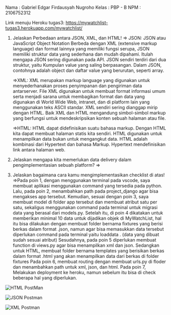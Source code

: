 Nama    : Gabriel Edgar Firdausyah Nugroho
Kelas   : PBP - B
NPM     : 2106752312

Link menuju Heroku tugas3:
    https://mywatchlist-tugas3.herokuapp.com/mywatchlist/

1. Jelaskan Perbedaan antara JSON, XML, dan HTML!
    => JSON: JSON atau JavaScript Object Notation Berbeda dengan XML (extensive markup language) dan format lainnya yang memiliki fungsi serupa, JSON memiliki struktur data yang sederhana dan mudah dipahami. Itulah mengapa JSON sering digunakan pada API. JSON sendiri terdiri dari dua struktur, yaitu Kumpulan value yang saling berpasangan. Dalam JSON, contohnya adalah object dan daftar value yang berurutan, seperti array.
    
    =>XML: XML merupakan markup language yang digunakan untuk menyederhanakan proses penyimpanan dan pengiriman data antarserver. File XML digunakan untuk membuat format informasi umum serta menjadi sarana untuk membagikan format dan data yang digunakan di World Wide Web, intranet, dan di platform lain yang menggunakan teks ASCII standar. XML sendiri sering dianggap mirip dengan HTML. Baik XML dan HTML mengandung simbol-simbol markup yang berfungsi untuk mendeskripsikan konten sebuah halaman atau file.
    
    =>HTML: HTML dapat didefinisikan suatu bahasa markup. Dengan HTML kita dapat membuat halaman statis kita sendiri. HTML digunakan untuk menampilkan data bukan untuk mengangkut data. HTML adalah kombinasi dari Hypertext dan bahasa Markup. Hypertext mendefinisikan link antara halaman web.

2. Jelaskan mengapa kita memerlukan data delivery dalam pengimplementasian sebuah platform?
    =>

3. Jelaskan bagaimana cara kamu mengimplementasikan checklist di atas!
    =>Pada poin 1, dengan menggunakan terminal pada vscode, saya membuat aplikasi menggunakan command yang tersedia pada python.
    Lalu, pada poin 2, menambahkan path pada project_django agar bisa mengakses app tersebut.
    Kemudian, sesuai dengan poin 3, saya membuat model di folder app tersebut dan membuat atribut satu per satu, sekaligus menggunakan command pada terminal untuk migrasi data yang berasal dari models.py.
    Setelah itu, di poin 4 dikatakan untuk memberikan minimal 10 data untuk dijadikan objek di MyWatchList, hal itu bisa dilakukan dengan membuat folder bernama fixtures yang berisi berkas dalam format .json, namun agar bisa memasukkan data tersebut diperlukan command pada terminal yaitu loaddata <nama file>. (data yang dibuat sudah sesuai atribut)
    Sesudahnya, pada poin 5 diperlukan membuat function di views.py agar bisa menampilkan xml dan json. Sedangkan untuk HTML, membuat folder bernama templates yang berisikan berkas dalam format .html yang akan menampilkan data dari berkas di folder fixtures
    Pada poin 6, membuat routing dengan membuat urls.py di floder <nama file> dan menambahkan path untuk xml, json, dan html.
    Pada poin 7, Melakukan deployment ke heroku, namun sebelum itu bisa di check beberapa hal yang diperlukan.

![HTML PostMan](https://user-images.githubusercontent.com/94152526/191652843-e8cef3bc-0afe-422b-b950-7eea762c45a4.jpg)


![JSON Postman](https://user-images.githubusercontent.com/94152526/191652694-bc4d1827-e1c8-45d4-93f5-0d5cecf2fcfb.jpg)

![XML Postman](https://user-images.githubusercontent.com/94152526/191652733-3c1c4019-d081-40c4-98ba-cf4ab9a60251.jpg)

